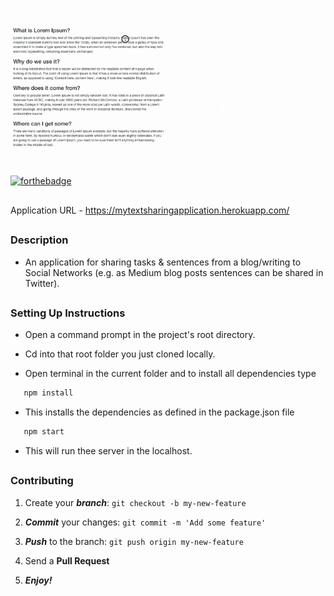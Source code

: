 

![alt tag](https://github.com/divyanshu-rawat/Tweet-Selected-Text/blob/master/public/snapshot/tweet.gif)

[![forthebadge](https://forthebadge.com/images/badges/made-with-javascript.svg)](https://forthebadge.com)

##

Application URL - https://mytextsharingapplication.herokuapp.com/

##

### Description 

* An application for sharing tasks & sentences from a blog/writing to Social Networks (e.g. as Medium blog posts sentences can be shared in Twitter).

##

### Setting Up Instructions

* Open a command prompt in the project's root directory.

* Cd into that root folder you just cloned locally.

* Open terminal in the current folder and to install all dependencies type 

```javascript
   npm install 
```

* This installs the dependencies as defined in the package.json file

```javascript
   npm start 
```

* This will run thee server in the localhost.

##


### Contributing

1. Create your **_branch_**: `git checkout -b my-new-feature`

2. **_Commit_** your changes: `git commit -m 'Add some feature'`

3. **_Push_** to the branch: `git push origin my-new-feature`

4. Send a **Pull Request**

5. **_Enjoy!_**

##



